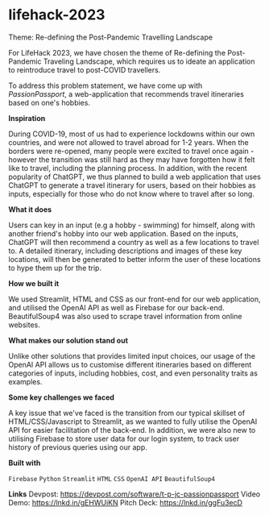 # lifehack-2023
Theme: Re-defining the Post-Pandemic Travelling Landscape

For LifeHack 2023, we have chosen the theme of Re-defining the Post-Pandemic Traveling Landscape, which requires us to ideate an application to reintroduce travel to post-COVID travellers.

To address this problem statement, we have come up with *PassionPassport*, a web-application that recommends travel itineraries based on one's hobbies.
    
**Inspiration**

During COVID-19, most of us had to experience lockdowns within our own countries, and were not allowed to travel abroad for 1-2 years. When the borders were re-opened, many people were excited to travel once again - however the transition was still hard as they may have forgotten how it felt like to travel, including the planning process. In addition, with the recent popularity of ChatGPT, we thus planned to build a web application that uses ChatGPT to generate a travel itinerary for users, based on their hobbies as inputs, especially for those who do not know where to travel after so long. 

**What it does**

Users can key in an input (e.g a hobby - swimming) for himself, along with another friend's hobby into our web application. Based on the inputs, ChatGPT will then recommend a country as well as a few locations to travel to. A detailed itinerary, including descriptions and images of these key locations, will then be generated to better inform the user of these locations to hype them up for the trip.

**How we built it**

We used Streamlit, HTML and CSS as our front-end for our web application, and utilised the OpenAI API as well as Firebase for our back-end. BeautifulSoup4 was also used to scrape travel  information from online websites.

**What makes our solution stand out**

Unlike other solutions that provides limited input choices, our usage of the OpenAI API allows us to customise different itineraries based on different categories of inputs, including hobbies, cost, and even personality traits as examples.

**Some key challenges we faced**

A key issue that we've faced is the transition from our typical skillset of HTML/CSS/Javascript to Streamlit, as we wanted to fully utilise the OpenAI API for easier facilitation of the back-end. In addition, we were also new to utilising Firebase to store user data for our login system, to track user history of previous queries using our app.

**Built with**

`Firebase` `Python` `Streamlit` `HTML` `CSS` `OpenAI API` `BeautifulSoup4`

**Links**
Devpost: https://devpost.com/software/t-p-jc-passionpassport
Video Demo: https://lnkd.in/gEHWUiKN
Pitch Deck: https://lnkd.in/ggFu3ecD
